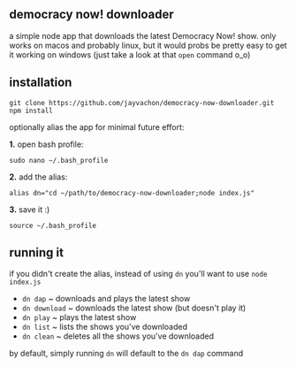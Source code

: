 democracy now! downloader
-------------------------
a simple node app that downloads the latest Democracy Now! show. only works on macos and probably linux, but it would probs be pretty easy to get it working on windows (just take a look at that `open` command o_o)

installation
------------
```
git clone https://github.com/jayvachon/democracy-now-downloader.git
npm install
```

optionally alias the app for minimal future effort:

**1.** open bash profile:
```
sudo nano ~/.bash_profile
```
**2.** add the alias:
```
alias dn="cd ~/path/to/democracy-now-downloader;node index.js"
```
**3.** save it :)
```
source ~/.bash_profile
```

running it
----------
if you didn't create the alias, instead of using `dn` you'll want to use `node index.js`

* `dn dap` ~ downloads and plays the latest show
* `dn download` ~ downloads the latest show (but doesn't play it)
* `dn play` ~ plays the latest show
* `dn list` ~ lists the shows you've downloaded
* `dn clean` ~ deletes all the shows you've downloaded

by default, simply running `dn` will default to the `dn dap` command
